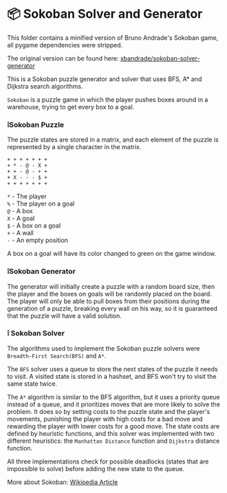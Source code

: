 # 📦 Sokoban Solver and Generator

This folder contains a minified version of Bruno Andrade's Sokoban game, all pygame dependencies were stripped.

The original version can be found here: [xbandrade/sokoban-solver-generator](https://github.com/xbandrade/sokoban-solver-generator)


This is a Sokoban puzzle generator and solver that uses BFS, A* and Dijkstra search algorithms.

`Sokoban` is a puzzle game in which the player pushes boxes around in a warehouse, trying to get every box to a goal.


### ❕Sokoban Puzzle
The puzzle states are stored in a matrix, and each element of the puzzle is represented by a single character in the matrix.
```
+ + + + + + +
+ * - @ - X +
+ + - @ - + +
+ X - - - $ +
+ + + + + + +
```
`*` - The player </br>
`%` - The player on a goal </br>
`@` - A box </br>
`X` - A goal </br>
`$` - A box on a goal </br>
`+` - A wall </br>
`-` - An empty position </br>

A box on a goal will have its color changed to green on the game window.


### ❕Sokoban Generator

The generator will initially create a puzzle with a random board size, then the player and the boxes on goals will be randomly placed on the board.
The player will only be able to pull boxes from their positions during the generation of a puzzle, breaking every wall on his way, so it is guaranteed that the puzzle will have a valid solution.


### ❕ Sokoban Solver

The algorithms used to implement the Sokoban puzzle solvers were `Breadth-First Search(BFS)` and `A*`.

The `BFS` solver uses a queue to store the next states of the puzzle it needs to visit. A visited state is stored in a hashset, and BFS won't try to visit the same state twice.

The `A*` algorithm is similar to the BFS algorithm, but it uses a priority queue instead of a queue, and it prioritizes moves that are more likely to solve the problem.
It does so by setting costs to the puzzle state and the player's movements, punishing the player with high costs for a bad move and rewarding the player with lower costs for a good move.
The state costs are defined by heuristic functions, and this solver was implemented with two different heuristics: the `Manhattan Distance` function and `Dijkstra` distance function.

All three implementations check for possible deadlocks (states that are impossible to solve) before adding the new state to the queue.


More about Sokoban: [Wikipedia Article](https://en.wikipedia.org/wiki/Sokoban)
